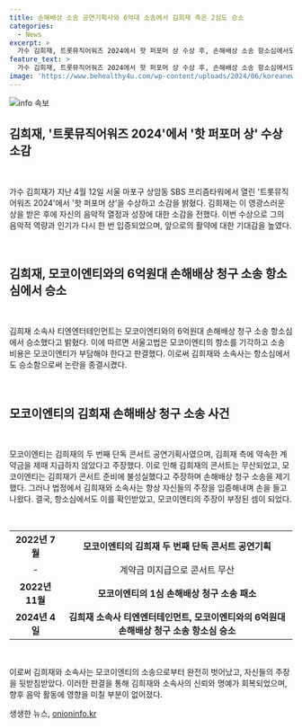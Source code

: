 ```yaml
---
title: 손해배상 소송 공연기획사와 6억대 소송에서 김희재 측은 2심도 승소
categories:
  - News
excerpt: >
  가수 김희재, 트롯뮤직어워즈 2024에서 핫 퍼포머 상 수상 후, 손해배상 소송 항소심에서도 승소. 모코이엔티와의 계약금 분쟁으로 콘서트 무산, 모코이엔티의 항소 모두 기각 판결. 김희재 소속사 서울고법, 김희재 손 들어줬다 밝혀. 관련된 자세한 내용은 아래 링크를 참조해주세요. [원문보기]
feature_text: >
  가수 김희재, 트롯뮤직어워즈 2024에서 핫 퍼포머 상 수상 후, 손해배상 소송 항소심에서도 승소. 모코이엔티와의 계약금 분쟁으로 콘서트 무산, 모코이엔티의 항소 모두 기각 판결. 김희재 소속사 서울고법, 김희재 손 들어줬다 밝혀. 관련된 자세한 내용은 아래 링크를 참조해주세요. [원문보기]
image: 'https://www.behealthy4u.com/wp-content/uploads/2024/06/koreanews.jpg'
---
```


<p><img src="https://www.behealthy4u.com/wp-content/uploads/2024/06/koreanews.jpg" alt="info 속보" /></p>

<h2 data-ke-size="size26">김희재, '트롯뮤직어워즈 2024'에서 '핫 퍼포머 상' 수상 소감</h2>

<p data-ke-size="size16">&nbsp;</p>

<p>가수 김희재가 지난 4월 12일 서울 마포구 상암동 SBS 프리즘타워에서 열린 '트롯뮤직어워즈 2024'에서 '핫 퍼포머 상'을 수상하고 소감을 밝혔다. 김희재는 이 영광스러운 상을 받은 후에 자신의 음악적 열정과 성장에 대한 소감을 전했다. 이번 수상으로 그의 음악적 역량과 인기가 다시 한 번 입증되었으며, 앞으로의 활약에 대한 기대감을 높였다.</p>

<p data-ke-size="size16">&nbsp;</p>

<h2 data-ke-size="size26">김희재, 모코이엔티와의 6억원대 손해배상 청구 소송 항소심에서 승소</h2>

<p data-ke-size="size16">&nbsp;</p>

<p>김희재 소속사 티엔엔터테인먼트는 모코이엔티와의 6억원대 손해배상 청구 소송 항소심에서 승소했다고 밝혔다. 이에 따르면 서울고법은 모코이엔티의 항소를 기각하고 소송 비용은 모코이엔티가 부담해야 한다고 판결했다. 이로써 김희재와 소속사는 항소심에서도 승소함으로써 논란을 종결시켰다.</p>

<p data-ke-size="size16">&nbsp;</p>

<h2 data-ke-size="size26">모코이엔티의 김희재 손해배상 청구 소송 사건</h2>

<p data-ke-size="size16">&nbsp;</p>

<p>모코이엔티는 김희재의 두 번째 단독 콘서트 공연기획사였으며, 김희재 측에 약속한 계약금을 제때 지급하지 않았다고 주장했다. 이로 인해 김희재의 콘서트는 무산되었고, 모코이엔티는 김희재가 콘서트 준비에 불성실했다고 주장하며 손해배상 청구 소송을 제기했다. 그러나 법정에서 김희재와 소속사는 항상 자신들의 주장을 입증해내며 손을 들고 나왔다. 결국, 항소심에서도 이를 확인받았고, 모코이엔티의 주장이 부정된 셈이 되었다.</p>

<p data-ke-size="size16">&nbsp;</p>

<table>
    <tbody>
        <tr>
            <td style="text-align: center; height: 17px;"><b>2022년 7월</b></td>
            <td style="text-align: center; height: 17px;"><b>모코이엔티의 김희재 두 번째 단독 콘서트 공연기획</b></td>
        </tr>
        <tr>
            <td style="text-align: center; height: 17px;">- </td>
            <td style="text-align: center; height: 17px;">계약금 미지급으로 콘서트 무산</td>
        </tr>
        <tr>
            <td style="text-align: center; height: 17px;"><b>2022년 11월</b></td>
            <td style="text-align: center; height: 17px;"><b>모코이엔티의 1심 손해배상 청구 소송 패소</b></td>
        </tr>
        <tr>
            <td style="text-align: center; height: 17px;"><b>2024년 4일</b></td>
            <td style="text-align: center; height: 17px;"><b>김희재 소속사 티엔엔터테인먼트, 모코이엔티와의 6억원대 손해배상 청구 소송 항소심 승소</b></td>
        </tr>
    </tbody>
</table>

<p data-ke-size="size16">&nbsp;</p>

<p>이로써 김희재와 소속사는 모코이엔티의 소송으로부터 완전히 벗어났고, 자신들의 주장을 뒷받침받았다. 이러한 판결을 통해 김희재와 소속사의 신뢰와 명예가 회복되었으며, 향후 음악 활동에 영향을 미칠 부분이 없어졌다.</p>
생생한 뉴스, <a href="https://onioninfo.kr" rel="dofollow">onioninfo.kr</a>


